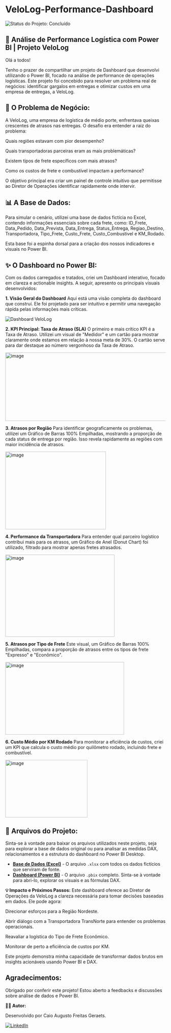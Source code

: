 # VeloLog-Performance-Dashboard

![Status do Projeto: Concluído](https://img.shields.io/badge/status-concluído-brightgreen)

## 📝 Análise de Performance Logística com Power BI | Projeto VeloLog

Olá a todos!

Tenho o prazer de compartilhar um projeto de Dashboard que desenvolvi utilizando o Power BI, focado na análise de performance de operações logísticas. Este projeto foi concebido para resolver um problema real de negócios: identificar gargalos em entregas e otimizar custos em uma empresa de entregas, a VeloLog.

## 🚀 O Problema de Negócio:
A VeloLog, uma empresa de logística de médio porte, enfrentava queixas crescentes de atrasos nas entregas. O desafio era entender a raiz do problema:

Quais regiões estavam com pior desempenho?

Quais transportadoras parceiras eram as mais problemáticas?

Existem tipos de frete específicos com mais atrasos?

Como os custos de frete e combustível impactam a performance?

O objetivo principal era criar um painel de controle intuitivo que permitisse ao Diretor de Operações identificar rapidamente onde intervir.

## 📊 A Base de Dados:
Para simular o cenário, utilizei uma base de dados fictícia no Excel, contendo informações essenciais sobre cada frete, como: ID_Frete, Data_Pedido, Data_Prevista, Data_Entrega, Status_Entrega, Regiao_Destino, Transportadora, Tipo_Frete, Custo_Frete, Custo_Combustivel e KM_Rodado.

Esta base foi a espinha dorsal para a criação dos nossos indicadores e visuais no Power BI.

## ✨ O Dashboard no Power BI:
Com os dados carregados e tratados, criei um Dashboard interativo, focado em clareza e actionable insights. A seguir, apresento os principais visuais desenvolvidos:

**1. Visão Geral do Dashboard**
Aqui está uma visão completa do dashboard que construí. Ele foi projetado para ser intuitivo e permitir uma navegação rápida pelas informações mais críticas.

![Dashboard VeloLog](https://github.com/user-attachments/assets/1bccd2eb-24d6-41db-abfb-a676cbfc1aa0)




**2. KPI Principal: Taxa de Atraso (SLA)**
O primeiro e mais crítico KPI é a Taxa de Atraso. Utilizei um visual de "Medidor" e um cartão para mostrar claramente onde estamos em relação à nossa meta de 30%. O cartão serve para dar destaque ao número vergonhoso da Taxa de Atraso.

<img width="531" height="214" alt="image" src="https://github.com/user-attachments/assets/3aa63263-b172-4a77-adfa-889743d3b061" />




**3. Atrasos por Região**
Para identificar geograficamente os problemas, utilizei um Gráfico de Barras 100% Empilhadas, mostrando a proporção de cada status de entrega por região. Isso revela rapidamente as regiões com maior incidência de atrasos.

<img width="316" height="243" alt="image" src="https://github.com/user-attachments/assets/ff8765f9-95bf-432a-976c-2a112b719492" />




**4. Performance da Transportadora**
Para entender qual parceiro logístico contribui mais para os atrasos, um Gráfico de Anel (Donut Chart) foi utilizado, filtrado para mostrar apenas fretes atrasados.

<img width="343" height="257" alt="image" src="https://github.com/user-attachments/assets/6571a6b9-f865-4e9a-8ebf-4c4222d08031" />




**5. Atrasos por Tipo de Frete**
Este visual, um Gráfico de Barras 100% Empilhadas, compara a proporção de atrasos entre os tipos de frete "Expresso" e "Econômico".

<img width="373" height="227" alt="image" src="https://github.com/user-attachments/assets/327d8bcb-1961-4235-81dd-cac26ab3f6bc" />




**6. Custo Médio por KM Rodado**
Para monitorar a eficiência de custos, criei um KPI que calcula o custo médio por quilômetro rodado, incluindo frete e combustível.

<img width="258" height="180" alt="image" src="https://github.com/user-attachments/assets/c1152408-3486-45d9-8042-70443672a206" />





## 📂 Arquivos do Projeto:

Sinta-se à vontade para baixar os arquivos utilizados neste projeto, seja para explorar a base de dados original ou para analisar as medidas DAX, relacionamentos e a estrutura do dashboard no Power BI Desktop.

* **[Base de Dados (Excel)](./Base_VeloLog.xlsx)** - O arquivo `.xlsx` com todos os dados fictícios que serviram de fonte.
* **[Dashboard (Power BI)](./VeloLog-Performance-Dashboard.pbix)** - O arquivo `.pbix` completo. Sinta-se à vontade para abri-lo, explorar os visuais e as fórmulas DAX.



**💡 Impacto e Próximos Passos:**
Este dashboard oferece ao Diretor de Operações da VeloLog a clareza necessária para tomar decisões baseadas em dados. Ele pode agora:

Direcionar esforços para a Região Nordeste.

Abrir diálogo com a Transportadora TransNorte para entender os problemas operacionais.

Reavaliar a logística do Tipo de Frete Econômico.

Monitorar de perto a eficiência de custos por KM.

Este projeto demonstra minha capacidade de transformar dados brutos em insights acionáveis usando Power BI e DAX.

## Agradecimentos:
Obrigado por conferir este projeto! Estou aberto a feedbacks e discussões sobre análise de dados e Power BI.

**👨‍💻 Autor:**

Desenvolvido por Caio Augusto Freitas Geraets.

[![LinkedIn](https://img.shields.io/badge/linkedin-%230077B5.svg?style=for-the-badge&logo=linkedin&logoColor=white)](https://www.linkedin.com/in/caio-geraets/)
